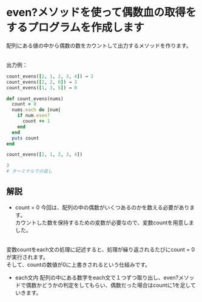 # even?メソッドを使って偶数血の取得をするプログラムを作成します
配列にある値の中から偶数の数をカウントして出力するメソッドを作ります。<br><br>

出力例：
```ruby
count_evens([2, 1, 2, 3, 4]) → 3
count_evens([2, 2, 0]) → 3
count_evens([1, 3, 5]) → 0
```

```ruby
def count_evens(nums)
  count = 0
  nums.each do |num|
    if num.even?
      count += 1
    end
  end
  puts count
end

count_evens([2, 1, 2, 3, 4])
```

```ruby
3
# ターミナルでの返し
```

## 解説
- count = 0
今回は、配列の中の偶数がいくつあるのかを数える必要があります。<br>
カウントした数を保持するための変数が必要なので、変数countを用意しました。<br><br>

変数countをeach文の処理に記述すると、処理が繰り返されるたびにcount = 0が実行されます。<br>
そして、countの数値が0に上書きされるという仕組みです。<br>

- each文内
配列の中にある数字をeach文で１つずつ取り出し、even?メソッドで偶数かどうかの判定をしてもらい、偶数だった場合はcountに1を足していきます。
